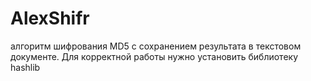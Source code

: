 # AlexShifr
алгоритм шифрования MD5 с сохранением результата в текстовом документе.
Для корректной работы нужно установить библиотеку hashlib 
